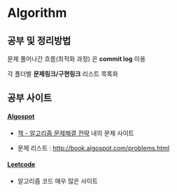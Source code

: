 # Algorithm


## 공부 및 정리방법

문제 풀어나간 흐름(최적화 과정) 은 **commit log** 이용

각 폴더별 **문제링크/구현링크** 리스트 목록화



## 공부 사이트

#### [Algospot](https://algospot.com/judge/problem/list/)

* [책 - 알고리즘 문제해결 전략](http://www.kyobobook.co.kr/product/detailViewKor.laf?ejkGb=KOR&mallGb=KOR&barcode=9788966260546&orderClick=LAG&Kc=) 내의 문제 사이트

* 문제 리스트 : http://book.algospot.com/problems.html

  

#### [Leetcode](https://leetcode.com/)

* 알고리즘 코드 매우 많은 사이트

  

